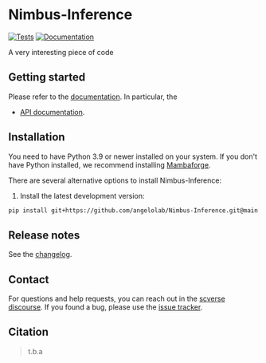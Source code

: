 # Nimbus-Inference

[![Tests][badge-tests]][link-tests]
[![Documentation][badge-docs]][link-docs]

[badge-tests]: https://img.shields.io/github/actions/workflow/status/angelolab/Nimbus-Inference/test.yaml?branch=main
[link-tests]: https://github.com/angelolab/Nimbus-Inference/actions/workflows/test.yml
[badge-docs]: https://img.shields.io/readthedocs/Nimbus-Inference

A very interesting piece of code

## Getting started

Please refer to the [documentation][link-docs]. In particular, the

-   [API documentation][link-api].

## Installation

You need to have Python 3.9 or newer installed on your system. If you don't have
Python installed, we recommend installing [Mambaforge](https://github.com/conda-forge/miniforge#mambaforge).

There are several alternative options to install Nimbus-Inference:

<!--
1) Install the latest release of `Nimbus-Inference` from `PyPI <https://pypi.org/project/Nimbus-Inference/>`_:

```bash
pip install Nimbus-Inference
```
-->

1. Install the latest development version:

```bash
pip install git+https://github.com/angelolab/Nimbus-Inference.git@main
```

## Release notes

See the [changelog][changelog].

## Contact

For questions and help requests, you can reach out in the [scverse discourse][scverse-discourse].
If you found a bug, please use the [issue tracker][issue-tracker].

## Citation

> t.b.a

[scverse-discourse]: https://discourse.scverse.org/
[issue-tracker]: https://github.com/angelolab/Nimbus-Inference/issues
[changelog]: https://Nimbus-Inference.readthedocs.io/latest/changelog.html
[link-docs]: https://Nimbus-Inference.readthedocs.io
[link-api]: https://Nimbus-Inference.readthedocs.io/latest/api.html
